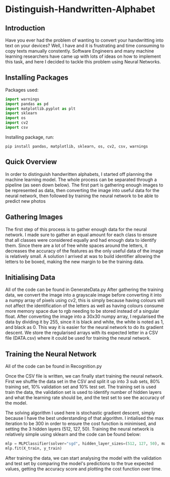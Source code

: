 Distinguish-Handwritten-Alphabet
================================

Introduction
------------
Have you ever had the problem of wanting to convert your handwritting into text on your devices? Well, I have and it is frustrating and time consuming to copy texts manually constently. Software Engineers and many machine learning researchers have came up with lots of ideas on how to implement this task, and here I decided to tackle this problem using Neural Networks.


Installing Packages
-------------------
Packages used:

```python
import warnings
import pandas as pd
import matplotlib.pyplot as plt
import sklearn
import os
import cv2 
import csv
```

Installing package, run:

```terminal
pip install pandas, matplotlib, sklearn, os, cv2, csv, warnings
```

Quick Overview
--------------
In order to distinguish handwritten alphabets, I started off planning the machine learning model. The whole process can be separated through a pipeline (as seen down below). The first part is gathering enough images to be represented as data, then converting the image into useful data for the neural network, then followed by training the neural network to be able to predict new photos


Gathering Images
----------------
The first step of this process is to gather enough data for the neural network. I made sure to gather an equal amount for each class to ensure that all classes were considered equally and had enough data to identify them. Since there are a lot of free white spaces around the letters, it decreases the accuracy of the features as the only useful data of the image is relatively small. A solution I arrived at was to build identifier allowing the letters to be boxed, making the new margin to be the training data.


Initialising Data
-----------------
All of the code can be found in GenerateData.py
After gathering the training data, we convert the image into a grayscale image before converting it into a numpy array of pixels using cv2, this is simply because having colours will not affect the identification of the letters as well as having colours consume more memory space due to rgb needing to be stored instead of a singular float. After converting the image into a 30x30 numpy array, I regularised the data by dividing it by 255, since it is black and white, the white is noted as 1, and black as 0. This way it is easier for the neural network to do its gradient descent. We store the regularised arrays with its expected letter in a CSV file (DATA.csv) where it could be used for training the neural network.


Training the Neural Network
---------------------------
All of the code can be found in Recognition.py

Once the CSV file is written, we can finally start training the neural network. First we shuffle the data set in the CSV and split it up into 3 sub sets, 80% training set, 10% validation set and 10% test set. The training set is used train the data, the validation set is used to identify number of hidden layers and what the learning rate should be, and the test set to see the accuracy of the model. 

The solving algorithm I used here is stochastic gradient descent, simply because I have the best understanding of that algorithm. I intialised the max iteration to be 300 in order to ensure the cost function is minimised, and setting the 3 hidden layers (512, 127, 50). Training the neural network is relatively simple using sklearn and the code can be found below:
```python 
mlp = MLPClassifier(solver="sgd", hidden_layer_sizes=(512, 127, 50), max_iter=300, verbose=1)
mlp.fit(X_train, y_train)
```

After training the data, we can start analysing the model with the validation and test set by comparing the model's predictions to the true expected values, getting the accuracy score and plotting the cost function over time.














